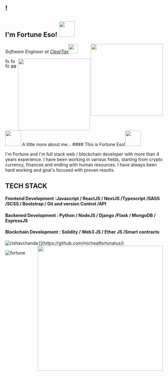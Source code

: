 ## !<h2> I'm Fortune Eso! <img src="https://media.giphy.com/media/12oufCB0MyZ1Go/giphy.gif" width="50"></h2>
<img align='right' src="https://media.giphy.com/media/M9gbBd9nbDrOTu1Mqx/giphy.gif" width="230">
<p><em>Software Engineer at <a href="http://www.cleartax.in">ClearTax</a><img src="https://media.giphy.com/media/WUlplcMpOCEmTGBtBW/giphy.gif" width="30"> 
</em></p>


<img align='right' src="https://media.giphy.com/media/M9gbBd9nbDrOTu1Mqx/giphy.gif" width="230">

<a href="https://www.linkedin.com/in/fortune-eso-636b6018a/">
  <img align="left" alt="fortune's Linkdein" width="15px" src="https://cdn.jsdelivr.net/npm/simple-icons@v3/icons/linkedin.svg" />
</a>
<a href="https://github.com/michealfortunatus">
  <img align="left" alt="fortune's Github" width="15px" src="https://cdn.jsdelivr.net/npm/simple-icons@v3/icons/github.svg" />
</a>

<a href="https://www.twitter.com/DevvFortune">
  <img align="left" alt="fortune's twitter" width="15px" src="https://cdn.jsdelivr.net/npm/simple-icons@3.1.0/icons/twitter.svg" />
</a>

<br />
## <img src="https://media.giphy.com/media/VgCDAzcKvsR6OM0uWg/giphy.gif" width="50"> A little more about me...  
#### This is Fortune Eso!<img src="https://media.giphy.com/media/12oufCB0MyZ1Go/giphy.gif" width="50"></h2>



I'm Fortune and i'm full stack web / blockchain developer with more than 4 years experience.
I have been working in various fields, starting from crypto currency, finances and ending with human resources.
I have always been hard working and goal's focused with proven results.

## TECH STACK
#### Frontend Development :Javascript / ReactJS / NextJS /Typescript /SASS /SCSS / Bootstrap / Git and version Control /API
#### Backened Development : Python / NodeJS / Django /Flask / MongoDB / ExpressJS
#### Blockchain Development : Solidity / Web3 JS / Ether JS /Smart contracts

<p><img align="left" src="https://github-readme-stats.vercel.app/api/top-langs?username=michealfortunatus_icons=true&locale=en&layout=compact&theme=" alt="rishavchanda" /></p>
[<img align="right" width="400" src="https://github-readme-stats.vercel.app/api?username=michealfortunatus&show_icons=true"/>](https://github.com/michealfortunatus/)

<p><img align="center" src="https://github-readme-streak-stats.herokuapp.com/?user=michealfortunatus&&theme=" alt="fortune" /></p>





